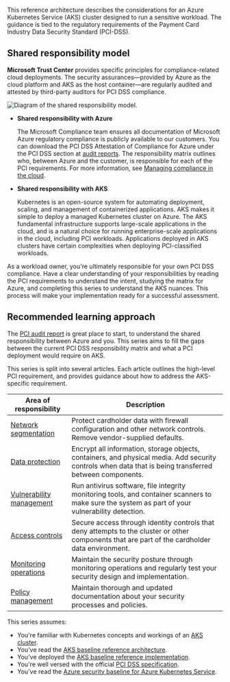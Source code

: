 This reference architecture describes the considerations for an Azure Kubernetes Service (AKS) cluster designed to run a sensitive workload. The guidance is tied to the regulatory requirements of the Payment Card Industry Data Security Standard (PCI-DSS). 

## Shared responsibility model

**Microsoft Trust Center** provides specific principles for compliance-related cloud deployments. The security assurances&mdash;provided by Azure as the cloud platform and AKS as the host container&mdash;are regularly audited and attested by third-party auditors for PCI DSS compliance.

![Diagram of the shared responsibility model.](images\protection-everyone.png)

- **Shared responsibility with Azure**

	The Microsoft Compliance team ensures all documentation of Microsoft Azure regulatory compliance is publicly available to our customers. You can download the PCI DSS Attestation of Compliance for Azure under the PCI DSS section at [audit reports](https://servicetrust.microsoft.com). The responsibility matrix outlines who, between Azure and the customer, is responsible for each of the PCI requirements. For more information, see [Managing compliance in the cloud](https://www.microsoft.com/trust-center/compliance/compliance-overview).

- **Shared responsibility with AKS**

	Kubernetes is an open-source system for automating deployment, scaling, and management of containerized applications. AKS makes it simple to deploy a managed Kubernetes cluster on Azure. The AKS fundamental infrastructure supports large-scale applications in the cloud, and is a natural choice for running enterprise-scale applications in the cloud, including PCI workloads. Applications deployed in AKS clusters have certain complexities when deploying PCI-classified workloads.

As a workload owner, you're ultimately responsible for your own PCI DSS compliance. Have a clear understanding of your responsibilities by reading the PCI requirements to understand the intent, studying the matrix for Azure, and completing this series to understand the AKS nuances. This process will make your implementation ready for a successful assessment.

## Recommended learning approach
The [PCI audit report](https://servicetrust.microsoft.com) is great place to start, to understand the shared responsibility between Azure and you. This series aims to fill the gaps between the current PCI DSS responsibility matrix and what a PCI deployment would require on AKS. 

This series is split into several articles. Each article outlines the high-level PCI requirement, and provides guidance about how to address the AKS-specific requirement.

|Area of responsibility|Description|
|---|---|
|[Network segmentation](aks-pci-network.yml)|Protect cardholder data with firewall configuration and other network controls. Remove vendor-supplied defaults.|
|[Data protection](aks-pci-data.yml)|Encrypt all information, storage objects, containers, and physical media. Add security controls when data that is being transferred between components.|
|[Vulnerability management](aks-pci-malware.yml)|Run antivirus software, file integrity monitoring tools, and container scanners to make sure the system as part of your vulnerability detection. |
|[Access controls](aks-pci-identity.yml)|Secure access through identity controls that deny attempts to the cluster or other components that are part of the cardholder data environment.|
|[Monitoring operations](aks-pci-monitor.yml)|Maintain the security posture through monitoring operations and regularly test your security design and implementation.|
|[Policy management](aks-pci-policy.yml)|Maintain thorough and updated documentation about your security processes and policies.|

This series assumes:
- You're familiar with Kubernetes concepts and workings of an [AKS cluster](/azure/aks).
- You've read the [AKS baseline reference architecture](/azure/architecture/reference-architectures/containers/aks/secure-baseline-aks).
- You've deployed the [AKS baseline reference implementation](https://github.com/mspnp/aks-secure-baseline).
- You're well versed with the official [PCI DSS specification](https://www.pcisecuritystandards.org/documents/PCI_DSS_v3-2-1.pdf). 
- You've read the [Azure security baseline for Azure Kubernetes Service](/security/benchmark/azure/baselines/aks-security-baseline).


	
																
																
																
																
																
																
																
																
																
																
																
																
																
																
																
																
																
																
																
																							
